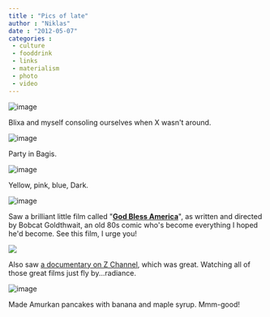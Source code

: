```yaml
---
title : "Pics of late"
author : "Niklas"
date : "2012-05-07"
categories : 
 - culture
 - fooddrink
 - links
 - materialism
 - photo
 - video
---
```


![image](https://niklasblog.com/wp-content/wpid-IMG_20120505_233407.jpg "IMG_20120505_233407.jpg")

Blixa and myself consoling ourselves when X wasn't around.

![image](https://niklasblog.com/wp-content/wpid-IMG_20120504_210421.jpg "IMG_20120504_210421.jpg")

Party in Bagis.

![image](https://niklasblog.com/wp-content/wpid-IMG_20120504_210456.jpg "IMG_20120504_210456.jpg")

Yellow, pink, blue, Dark.

![image](https://niklasblog.com/wp-content/wpid-IMG_20120505_214930.jpg "IMG_20120505_214930.jpg")

Saw a brilliant little film called "**[God Bless America](http://www.imdb.com/title/tt1912398)**", as written and directed by Bobcat Goldthwait, an old 80s comic who's become everything I hoped he'd become. See this film, I urge you!

![](https://niklasblog.com/wp-content/wpid-CameraZOOM-20120506011649985.jpg)
<script src="http://www.thinglink.com/jse/embed.js#255916887454515200"></script>

Also saw [a documentary on Z Channel](http://www.imdb.com/title/tt0405496), which was great. Watching all of those great films just fly by...radiance.

![image](https://niklasblog.com/wp-content/wpid-CameraZOOM-20120506173612252.jpg "CameraZOOM-20120506173612252.jpg")

Made Amurkan pancakes with banana and maple syrup. Mmm-good!
